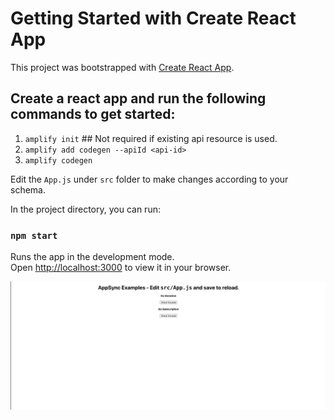 # Getting Started with Create React App

This project was bootstrapped with [Create React App](https://github.com/facebook/create-react-app).

## Create a react app and run the following commands to get started:

1) `amplify init` ## Not required if existing api resource is used.
2) `amplify add codegen --apiId <api-id>`
3) `amplify codegen`

Edit the `App.js` under `src` folder to make changes according to your schema.

In the project directory, you can run:

### `npm start`

Runs the app in the development mode.\
Open [http://localhost:3000](http://localhost:3000) to view it in your browser.

![APP UI](./README_Images/UI.png?raw=true "Title")